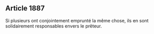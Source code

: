Article 1887
----
Si plusieurs ont conjointement emprunté la même chose, ils en sont solidairement
responsables envers le prêteur.

